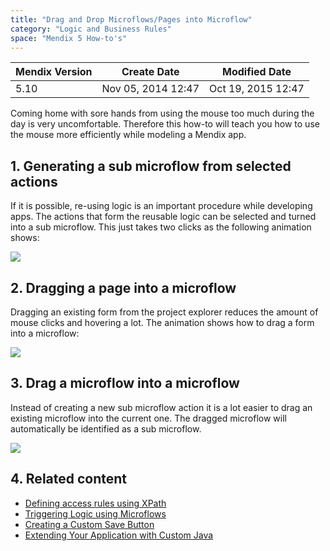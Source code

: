 ```yaml
---
title: "Drag and Drop Microflows/Pages into Microflow"
category: "Logic and Business Rules"
space: "Mendix 5 How-to's"
---
```

<table><thead><tr><th class="confluenceTh">Mendix Version</th><th class="confluenceTh">Create Date</th><th colspan="1" class="confluenceTh">Modified Date</th></tr></thead><tbody><tr><td class="confluenceTd">5.10</td><td class="confluenceTd">Nov 05, 2014 12:47</td><td colspan="1" class="confluenceTd">Oct 19, 2015 12:47</td></tr></tbody></table>



Coming home with sore hands from using the mouse too much during the day is very uncomfortable. Therefore this how-to will teach you how to use the mouse more efficiently while modeling a Mendix app. 

## 1\. Generating a sub microflow from selected actions

If it is possible, re-using logic is an important procedure while developing apps. The actions that form the reusable logic can be selected and turned into a sub microflow. This just takes two clicks as the following animation shows:

![](attachments/8782557/8945957.gif)

## 2\. Dragging a page into a microflow

Dragging an existing form from the project explorer reduces the amount of mouse clicks and hovering a lot. The animation shows how to drag a form into a microflow:

![](attachments/8782557/8945958.gif)

## 3\. Drag a microflow into a microflow

Instead of creating a new sub microflow action it is a lot easier to drag an existing microflow into the current one. The dragged microflow will automatically be identified as a sub microflow.

![](attachments/8782557/8945959.gif)

## 4\. Related content

*   [Defining access rules using XPath](Defining+access+rules+using+XPath)
*   [Triggering Logic using Microflows](Triggering+Logic+using+Microflows)
*   [Creating a Custom Save Button](Creating+a+Custom+Save+Button)
*   [Extending Your Application with Custom Java](Extending+Your+Application+with+Custom+Java)
